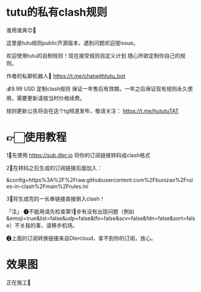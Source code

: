# tutu的私有clash规则
谁用谁爽😊🥰

这里是tutu规则public开源版本，遇到问题欢迎提issue。

欢迎使用tutu的自制规则！现在接受规则自定义计划 随心所欲定制你自己的规则。

作者的私聊机器人🤖️ https://t.me/chatwithtutu_bot

💰9.99 USD 定制clash规则 保证一年售后有效期，一年之后保证现有规则永久使用，需要更新请按当时价格续费。

规则更新公告将会在这个tg频道发布，敬请关注： https://t.me/hututuTAT


# 👉🏻使用教程
1⃣️先使用  https://sub.dler.io 将你的订阅链接转码成clash格式

2⃣️在转码之后生成的订阅链接后面加入：

&config=https%3A%2F%2Fraw.githubusercontent.com%2Fbunizao%2Frules-in-clash%2Fmain%2Frules.ini

3⃣️将生成完的一长串链接直接倒入clash！

「注」
❶不能用请先检查第1⃣️步有没有出现问题（例如&emoji=true&list=false&udp=false&tfo=false&scv=false&fdn=false&sort=false）不关我的事，请移步机场。

❷上面的订阅转换链接来自Dlercloud，拿不到你的订阅，放心。

# 效果图

正在施工🚧
